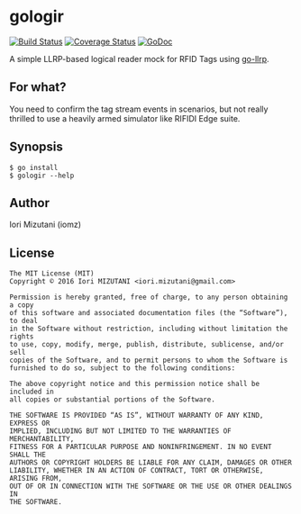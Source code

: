 gologir
==

[![Build Status](https://travis-ci.org/iomz/gologir.svg?branch=master)](https://travis-ci.org/iomz/gologir)
[![Coverage Status](https://coveralls.io/repos/iomz/gologir/badge.svg?branch=master)](https://coveralls.io/github/iomz/gologir?branch=master)
[![GoDoc](https://godoc.org/github.com/iomz/gologir?status.svg)](http://godoc.org/github.com/iomz/gologir)

A simple LLRP-based logical reader mock for RFID Tags using [go-llrp](https://github.com/iomz/go-llrp).

For what?
--

You need to confirm the tag stream events in scenarios, but not really thrilled to use a heavily armed simulator like RIFIDI Edge suite.

Synopsis
--

```
$ go install
$ gologir --help
```

Author
--

Iori Mizutani (iomz)

License
--

```
The MIT License (MIT)
Copyright © 2016 Iori MIZUTANI <iori.mizutani@gmail.com>

Permission is hereby granted, free of charge, to any person obtaining a copy
of this software and associated documentation files (the “Software”), to deal
in the Software without restriction, including without limitation the rights
to use, copy, modify, merge, publish, distribute, sublicense, and/or sell
copies of the Software, and to permit persons to whom the Software is
furnished to do so, subject to the following conditions:

The above copyright notice and this permission notice shall be included in
all copies or substantial portions of the Software.

THE SOFTWARE IS PROVIDED “AS IS”, WITHOUT WARRANTY OF ANY KIND, EXPRESS OR
IMPLIED, INCLUDING BUT NOT LIMITED TO THE WARRANTIES OF MERCHANTABILITY,
FITNESS FOR A PARTICULAR PURPOSE AND NONINFRINGEMENT. IN NO EVENT SHALL THE
AUTHORS OR COPYRIGHT HOLDERS BE LIABLE FOR ANY CLAIM, DAMAGES OR OTHER
LIABILITY, WHETHER IN AN ACTION OF CONTRACT, TORT OR OTHERWISE, ARISING FROM,
OUT OF OR IN CONNECTION WITH THE SOFTWARE OR THE USE OR OTHER DEALINGS IN
THE SOFTWARE.
```
